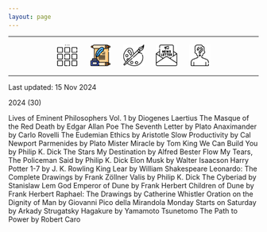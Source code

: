 ```yaml
---
layout: page
---
```

<center>
<hr width="100%" size="3">
<div class="container">
        <a href="https://ellisjalia.com"><img src="/assets/icons/menu-bw.png" style="width:43px;height:43px;justify-content:center;display:inline-block;border:1px;margin: 0px 8px;padding:2px;"/></a>
        <a href="https://ellisjalia.com/posts"><img src="/assets/icons/quill.png" style="width:43px;height:43px;justify-content:center;display:inline-block;border:1px;margin: 0px 8px;padding:2px;"/></a>
        <a href="https://ellisjalia.com/art"><img src="/assets/icons/paint-palette-bw.png" style="width:43px;height:43px;justify-content:center;display:inline-block;border:1px;margin: 0px 8px;padding:2px;"/></a>
        <a href="https://ellisjalia.com/newsletter"><img src="/assets/icons/newsletter-bw.png" style="width:443px2px;height:43px;justify-content:center;display:inline-block;border:1px;margin: 0px 8px;padding:2px;"/></a>
        <a href="https://ellisjalia.com/about"><img src="/assets/icons/unknown-bw.png" style="width:43px;height:43px;justify-content:center;display:inline-block;border:1px;margin: 0px 8px;padding:2px;"/></a>
 </div>
  <hr width="100%" size="3">
  </center>

Last updated: 15 Nov 2024

2024 (30)

Lives of Eminent Philosophers Vol. 1 by Diogenes Laertius 
The Masque of the Red Death by Edgar Allan Poe 
The Seventh Letter by Plato 
Anaximander by Carlo Rovelli 
The Eudemian Ethics by Aristotle 
Slow Productivity by Cal Newport 
Parmenides by Plato 
Mister Miracle by Tom King 
We Can Build You by Philip K. Dick
The Stars My Destination by Alfred Bester
Flow My Tears, The Policeman Said by Philip K. Dick
Elon Musk by Walter Isaacson
Harry Potter 1-7 by J. K. Rowling 
King Lear by William Shakespeare
Leonardo: The Complete Drawings by Frank Zöllner 
Valis by Philip K. Dick
The Cyberiad by Stanislaw Lem
God Emperor of Dune by Frank Herbert 
Children of Dune by Frank Herbert
Raphael: The Drawings by Catherine Whistler
Oration on the Dignity of Man by Giovanni Pico della Mirandola
Monday Starts on Saturday by Arkady Strugatsky 
Hagakure by Yamamoto Tsunetomo
The Path to Power by Robert Caro 